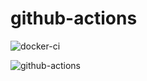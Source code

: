 # github-actions

![docker-ci](https://github.com/ivanchikk/github-actions/actions/workflows/docker-ci.yml/badge.svg?branch=main)

![github-actions](https://github.com/ivanchikk/github-actions/actions/workflows/github-actions.yml/badge.svg?branch=main)
